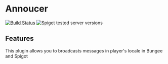 # Annoucer

[![Build Status](https://github.com/Nasgar-Network/Announcer/workflows/gradle/badge.svg)](../../actions?query=workflow%3ABuild)
![Spiget tested server versions](https://img.shields.io/badge/tested%20versions-1.8--1.19-blue)

## Features
This plugin allows you to broadcasts messages in player's locale in Bungee and Spigot
